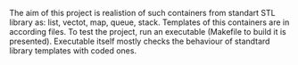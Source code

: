 The aim of this project is realistion of such containers from standart STL library as: list, vectot, map, queue, stack. Templates of this containers are in according files. 
To test the project, run an executable (Makefile to build it is presented). Executable itself mostly checks the behaviour of standtard library templates with coded ones.
